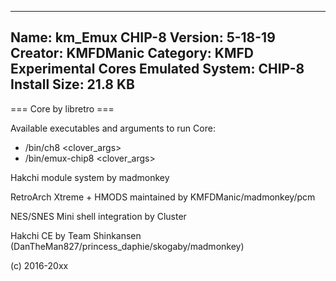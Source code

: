 -----------------------
Name: km_Emux CHIP-8
Version: 5-18-19
Creator: KMFDManic
Category: KMFD Experimental Cores
Emulated System: CHIP-8
Install Size: 21.8 KB
-----------------------
=== Core by libretro ===

Available executables and arguments to run Core:
- /bin/ch8 <rom> <clover_args>
- /bin/emux-chip8 <rom> <clover_args>

Hakchi module system by madmonkey

RetroArch Xtreme + HMODS maintained by KMFDManic/madmonkey/pcm

NES/SNES Mini shell integration by Cluster

Hakchi CE by Team Shinkansen (DanTheMan827/princess_daphie/skogaby/madmonkey)

(c) 2016-20xx
